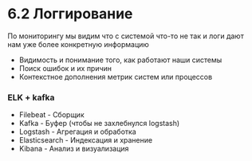 # 6.2 Логгирование

По мониторингу мы видим что с системой что-то не так и логи дают нам уже более конкретную информацию

- Видимость и понимание того, как работают наши системы
- Поиск ошибок и их причин
- Контекстное дополнения метрик систем или процессов

### ELK + kafka

- Filebeat - Сборщик
- Kafka - Буфер (чтобы не захлебнулся logstash)
- Logstash - Агрегация и обработка
- Elasticsearch - Индексация и хранение
- Kibana - Анализ и визуализация
